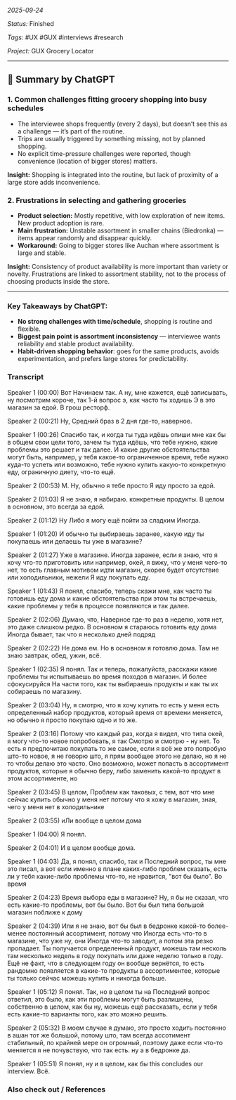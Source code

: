 *2025-09-24*

*Status:* Finished

*Tags:* #UX #GUX #interviews #research 

*Project:* GUX Grocery Locator

<hr>

## 📌 Summary by ChatGPT

### 1. Common challenges fitting grocery shopping into busy schedules

- The interviewee shops frequently (every 2 days), but doesn’t see this as a challenge — it’s part of the routine.
- Trips are usually triggered by something missing, not by planned shopping.
- No explicit time-pressure challenges were reported, though convenience (location of bigger stores) matters.

**Insight:** Shopping is integrated into the routine, but lack of proximity of a large store adds inconvenience.

### 2. Frustrations in selecting and gathering groceries

- **Product selection:** Mostly repetitive, with low exploration of new items. New product adoption is rare.
- **Main frustration:** Unstable assortment in smaller chains (Biedronka) — items appear randomly and disappear quickly.
- **Workaround:** Going to bigger stores like Auchan where assortment is large and stable.

**Insight:** Consistency of product availability is more important than variety or novelty. Frustrations are linked to assortment stability, not to the process of choosing products inside the store.

---
### Key Takeaways by ChatGPT:

- **No strong challenges with time/schedule**, shopping is routine and flexible.
- **Biggest pain point is assortment inconsistency** — interviewee wants reliability and stable product availability.
- **Habit-driven shopping behavior**: goes for the same products, avoids experimentation, and prefers large stores for predictability.


### Transcript

Speaker 1  (00:00)
Вот Начинаем так. А ну, мне кажется, ещё записывать, ну посмотрим короче, так 1-й вопрос э, как часто ты ходишь Э в это магазин за едой. В грош ресторф. 

Speaker 2  (00:21)
Ну, Средний браз в 2 дня где-то, наверное. 

Speaker 1  (00:26)
Спасибо так, и когда ты туда идёшь опиши мне как бы в общем свои цели того, зачем ты туда идёшь, что тебе нужно, какие проблемы это решает и так далее. И какие другие обстоятельства могут быть, например, у тебя какое-то ограниченное время, тебе нужно куда-то успеть или возможно, тебе нужно купить какую-то конкретную еду, ограничную диету, что-то ещё. 

Speaker 2  (00:53)
М. Ну, обычно я тебе просто Я иду просто за едой. 

Speaker 2  (01:03)
Я не знаю, я набираю. конкретные продукты. В целом в основном, это всегда за едой. 

Speaker 2  (01:12)
Ну Либо я могу ещё пойти за сладким Иногда. 

Speaker 1  (01:20)
И обычно ты выбираешь заранее, какую иду ты покупаешь или делаешь ты уже в магазине? 

Speaker 2  (01:27)
Уже в магазине. Иногда заранее, если я знаю, что я хочу что-то приготовить или например, окей, я вижу, что у меня чего-то нет, то есть главным мотивом идти магазин, скорее будет отсутствие или холодильники, нежели Я иду покупать еду. 

Speaker 1  (01:43)
Я понял, спасибо, теперь скажи мне, как часто ты готовишь еду дома и какие обстоятельства при этом ты встречаешь, какие проблемы у тебя в процессе появляются и так далее. 

Speaker 2  (02:06)
Думаю, что,  Наверное где-то раз в неделю, хотя нет, это даже слишком редко. В основном я стараюсь готовить еду дома Иногда бывает, так что я несколько дней подряд 

Speaker 2  (02:22)
Не дома ем. Но в основном я готовлю дома. Там не знаю завтрак, обед, ужин, всё. 

Speaker 1  (02:35)
Я понял. Так и теперь, пожалуйста, расскажи какие проблемы ты испытываешь во время походов в магазин. И более сфокусируйся На части того, как ты выбираешь продукты и как ты их собираешь по магазину. 

Speaker 2  (03:04)
Ну, я смотрю, что я хочу купить то есть у меня есть определенный набор продуктов, который время от времени меняется, но обычно я просто покупаю одно и то же. 

Speaker 2  (03:16)
Потому что каждый раз, когда я видел, что типа окей, я могу что-то новое попробовать, я так Смотрю и смотрю - ну нет. То есть я предпочитаю покупать то же самое, если я всё же это попробую што-то новое, я не говорю што, я прям вообщее этого не делаю, но я не то чтобы делаю это часто. Оно возможно, может попасть в ассортимент продуктов, которые я обычно беру, либо заменить какой-то продукт в этом ассортименте, но 

Speaker 2  (03:45)
В целом, Проблем как таковых, с тем, вот что мне сейчас купить обычно у меня нет потому что я хожу в магазин, зная, чего у меня нет в холодильнике 

Speaker 2  (03:55)
иЛи вообще в целом дома 

Speaker 1  (04:00)
Я понял. 

Speaker 2  (04:01)
И в целом вообще дома. 

Speaker 1  (04:03)
Да, я понял, спасибо, так и Последний вопрос, ты мне это писал, а вот если именно в плане каких-либо проблем сказать, есть ли у тебя какие-либо проблемы что-то, не нравится, "вот бы было". Во время 

Speaker 2  (04:23)
Время выбора еды в магазине? Ну, я бы не сказал, что есть какие-то проблемы, вот бы было. Вот бы был типа большой магазин поближе к дому 

Speaker 2  (04:39)
Или я не знаю, вот бы был в бедронке какой-то более-менее постоянный ассортимент, потому что Иногда есть что-то в магазине, что уже ну, они Иногда что-то заводит, а потом эта резко пропадает. Ты получается определенный продукт, можешь там несколь там несколько недель в году покупать или даже неделю только в году. Ещё не факт, что в следующем году он вообще вернётся, то есть рандомно появляется в какие-то продукты в ассортиментее, которые ты только сейчас можешь купить и никогда больше. 

Speaker 1  (05:12)
Я понял. Так, но в целом ты на Последний вопрос ответил, это было, как эти проблемы могут быть разлишены, собственно в целом, как бы ну, можешь ещё рассказать, если у тебя есть какие-то варианты того, как это можно решить.

Speaker 2  (05:32)
В моем случае я думаю, это просто ходить постоянно в ашан тот же большой, потому што, там всегда ассотимент стабильный, по крайней мере он огромный, поэтому даже если что-то меняется я не почувствую, что так есть. ну а в бедронке да. 

Speaker 1  (05:51)
Я понял, ну и в целом, как бы this concludes our interview. Всё.
### Also check out / References